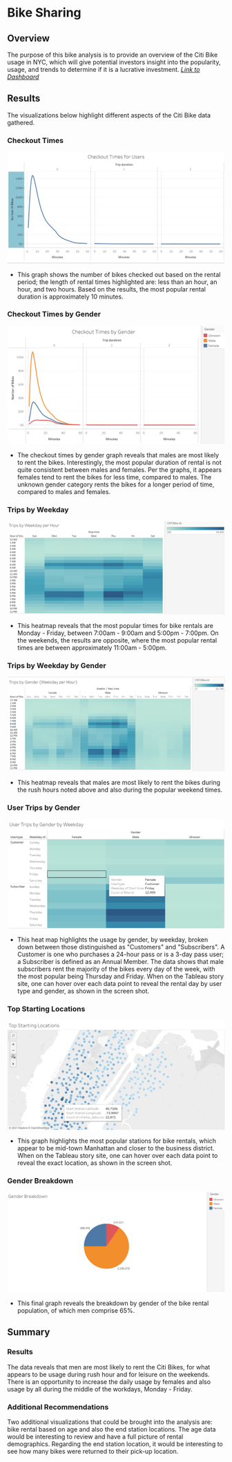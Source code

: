 # Bike Sharing
## Overview
The purpose of this bike analysis is to provide an overview of the Citi Bike usage in NYC, which will give potential investors insight into the popularity, usage, and trends to determine if it is a lucrative investment.
[_Link to Dashboard_](https://public.tableau.com/profile/tiffany5071#!/vizhome/CitiBikeChallenge_16198025735060/Story1?publish=yes)

## Results
The visualizations below highlight different aspects of the Citi Bike data gathered.
### Checkout Times
![Checkout Times](images/Checkout_Times_for_Users.png)
 - This graph shows the number of bikes checked out based on the rental period; the length of rental times highlighted are: less than an hour, an hour, and two hours.  Based on the results, the most popular rental duration is approximately 10 minutes.
### Checkout Times by Gender
![Checkout Times by Gender](images/Checkout_Times_by_Gender.png)
 - The checkout times by gender graph reveals that males are most likely to rent the bikes.  Interestingly, the most popular duration of rental is not quite consistent between males and females.  Per the graphs, it appears females tend to rent the bikes for less time, compared to males. The unknown gender category rents the bikes for a longer period of time, compared to males and females.
### Trips by Weekday
![Trips by Weekday](images/Trips_by_Weekday_per_Hour.png)
 - This heatmap reveals that the most popular times for bike rentals are Monday - Friday, between 7:00am - 9:00am and 5:00pm - 7:00pm. On the weekends, the results are opposite, where the most popular rental times are between approximately 11:00am - 5:00pm. 

### Trips by Weekday by Gender
![Trips by Weekday by Gender](images/Trips_by_Gender_Weekday_Per_Hour.png)
 - This heatmap reveals that males are most likely to rent the bikes during the rush hours noted above and also during the popular weekend times.
 
### User Trips by Gender
![User Trips by Gender](images/User_Trips_by_Gender_by_Weekday.png)
 - This heat map highlights the usage by gender, by weekday, broken down between those distinguished as "Customers" and "Subscribers". A Customer is one who purchases a 24-hour pass or is a 3-day pass user; a Subscriber is defined as an Annual Member.  The data shows that male subscribers rent the majority of the bikes every day of the week, with the most popular being Thursday and Friday.  When on the Tableau story site, one can hover over each data point to reveal the rental day by user type and gender, as shown in the screen shot.

### Top Starting Locations
![Top Starting Locations](images/Top_Starting_Locations.png)
 - This graph highlights the most popular stations for bike rentals, which appear to be mid-town Manhattan and closer to the business district. When on the Tableau story site, one can hover over each data point to reveal the exact location, as shown in the screen shot.

### Gender Breakdown
![Gender Breakdown](images/Gender_Breakdown.png)
 - This final graph reveals the breakdown by gender of the bike rental population, of which men comprise 65%.
 
## Summary
### Results
The data reveals that men are most likely to rent the Citi Bikes, for what appears to be usage during rush hour and for leisure on the weekends. There is an opportunity to increase the daily usage by females and also usage by all during the middle of the workdays, Monday - Friday.  
### Additional Recommendations
Two additional visualizations that could be brought into the analysis are: bike rental based on age and also the end station locations. The age data would be interesting to review and have a full picture of rental demographics. Regarding the end station location, it would be interesting to see how many bikes were returned to their pick-up location.

